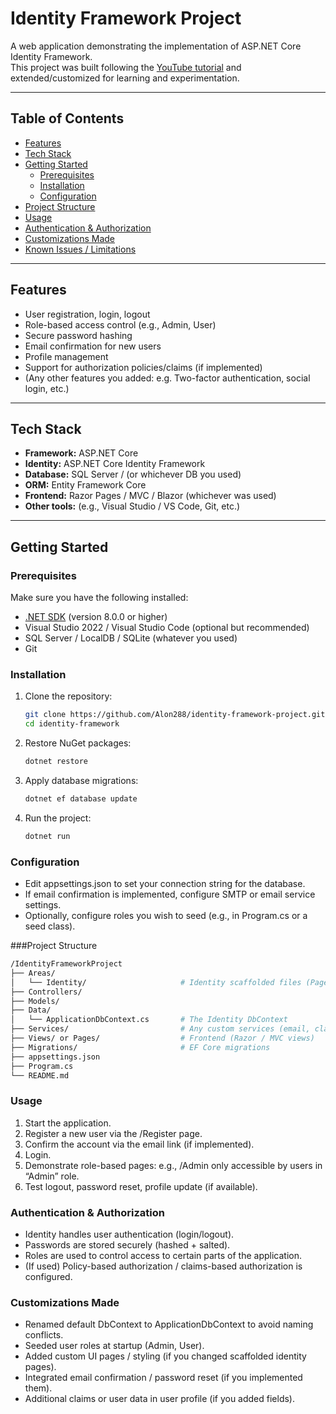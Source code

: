 # Identity Framework Project

A web application demonstrating the implementation of ASP.NET Core Identity Framework.  
This project was built following the [YouTube tutorial](https://www.youtube.com/watch?v=wzaoQiS_9dI&t=901s) and extended/customized for learning and experimentation.

---

## Table of Contents

- [Features](#features)  
- [Tech Stack](#tech-stack)  
- [Getting Started](#getting-started)  
  - [Prerequisites](#prerequisites)  
  - [Installation](#installation)  
  - [Configuration](#configuration)  
- [Project Structure](#project-structure)  
- [Usage](#usage)  
- [Authentication & Authorization](#authentication--authorization)  
- [Customizations Made](#customizations-made)  
- [Known Issues / Limitations](#known-issues--limitations)  

---

## Features

- User registration, login, logout  
- Role-based access control (e.g., Admin, User)  
- Secure password hashing  
- Email confirmation for new users  
- Profile management  
- Support for authorization policies/claims (if implemented)  
- (Any other features you added: e.g. Two-factor authentication, social login, etc.)

---

## Tech Stack

- **Framework:** ASP.NET Core  
- **Identity:** ASP.NET Core Identity Framework  
- **Database:** SQL Server / (or whichever DB you used)  
- **ORM:** Entity Framework Core  
- **Frontend:** Razor Pages / MVC / Blazor (whichever was used)  
- **Other tools:** (e.g., Visual Studio / VS Code, Git, etc.)

---

## Getting Started

### Prerequisites

Make sure you have the following installed:

- [.NET SDK](https://dotnet.microsoft.com/download) (version 8.0.0 or higher)  
- Visual Studio 2022 / Visual Studio Code (optional but recommended)  
- SQL Server / LocalDB / SQLite (whatever you used)  
- Git

### Installation

1. Clone the repository:  
   ```bash
   git clone https://github.com/Alon288/identity-framework-project.git
   cd identity-framework
   ```
2. Restore NuGet packages:
    ```bash
    dotnet restore
    ```
3. Apply database migrations:
    ```bash
    dotnet ef database update
    ```
4. Run the project:
    ```bash
    dotnet run
    ```

### Configuration
- Edit appsettings.json to set your connection string for the database.
- If email confirmation is implemented, configure SMTP or email service settings.
- Optionally, configure roles you wish to seed (e.g., in Program.cs or a seed class).

###Project Structure
```bash
/IdentityFrameworkProject
├── Areas/
│   └── Identity/                     # Identity scaffolded files (Pages, Data, etc.)
├── Controllers/
├── Models/
├── Data/
│   └── ApplicationDbContext.cs       # The Identity DbContext
├── Services/                         # Any custom services (email, claims, etc.)
├── Views/ or Pages/                  # Frontend (Razor / MVC views)
├── Migrations/                       # EF Core migrations
├── appsettings.json
├── Program.cs
└── README.md
```
### Usage
1. Start the application.
2. Register a new user via the /Register page.
3. Confirm the account via the email link (if implemented).
4. Login.
5. Demonstrate role-based pages: e.g., /Admin only accessible by users in “Admin” role.
6. Test logout, password reset, profile update (if available).

### Authentication & Authorization
- Identity handles user authentication (login/logout).
- Passwords are stored securely (hashed + salted).
- Roles are used to control access to certain parts of the application.
- (If used) Policy-based authorization / claims-based authorization is configured.

### Customizations Made
- Renamed default DbContext to ApplicationDbContext to avoid naming conflicts.
- Seeded user roles at startup (Admin, User).
- Added custom UI pages / styling (if you changed scaffolded identity pages).
- Integrated email confirmation / password reset (if you implemented them).
- Additional claims or user data in user profile (if you added fields).

